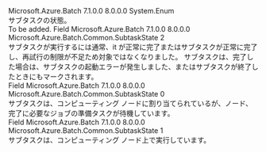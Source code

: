<Type Name="SubtaskState" FullName="Microsoft.Azure.Batch.Common.SubtaskState">
  <TypeSignature Language="C#" Value="public enum SubtaskState" />
  <TypeSignature Language="ILAsm" Value=".class public auto ansi sealed SubtaskState extends System.Enum" />
  <TypeSignature Language="DocId" Value="T:Microsoft.Azure.Batch.Common.SubtaskState" />
  <TypeSignature Language="VB.NET" Value="Public Enum SubtaskState" />
  <TypeSignature Language="F#" Value="type SubtaskState = " />
  <AssemblyInfo>
    <AssemblyName>Microsoft.Azure.Batch</AssemblyName>
    <AssemblyVersion>7.1.0.0</AssemblyVersion>
    <AssemblyVersion>8.0.0.0</AssemblyVersion>
  </AssemblyInfo>
  <Base>
    <BaseTypeName>System.Enum</BaseTypeName>
  </Base>
  <Docs>
    <summary>
            サブタスクの状態。
            </summary>
    <remarks>To be added.</remarks>
  </Docs>
  <Members>
    <Member MemberName="Completed">
      <MemberSignature Language="C#" Value="Completed" />
      <MemberSignature Language="ILAsm" Value=".field public static literal valuetype Microsoft.Azure.Batch.Common.SubtaskState Completed = int32(2)" />
      <MemberSignature Language="DocId" Value="F:Microsoft.Azure.Batch.Common.SubtaskState.Completed" />
      <MemberSignature Language="VB.NET" Value="Completed" />
      <MemberSignature Language="F#" Value="Completed = 2" Usage="Microsoft.Azure.Batch.Common.SubtaskState.Completed" />
      <MemberType>Field</MemberType>
      <AssemblyInfo>
        <AssemblyName>Microsoft.Azure.Batch</AssemblyName>
        <AssemblyVersion>7.1.0.0</AssemblyVersion>
        <AssemblyVersion>8.0.0.0</AssemblyVersion>
      </AssemblyInfo>
      <ReturnValue>
        <ReturnType>Microsoft.Azure.Batch.Common.SubtaskState</ReturnType>
      </ReturnValue>
      <MemberValue>2</MemberValue>
      <Docs>
        <summary>
            サブタスクが実行するには通常、it が正常に完了またはサブタスクが正常に完了し、再試行の制限が不足ため対象ではなくなりました。  サブタスクは、完了した場合は、サブタスクの起動エラーが発生しました、またはサブタスクが終了したときにもマークされます。
            </summary>
      </Docs>
    </Member>
    <Member MemberName="Preparing">
      <MemberSignature Language="C#" Value="Preparing" />
      <MemberSignature Language="ILAsm" Value=".field public static literal valuetype Microsoft.Azure.Batch.Common.SubtaskState Preparing = int32(0)" />
      <MemberSignature Language="DocId" Value="F:Microsoft.Azure.Batch.Common.SubtaskState.Preparing" />
      <MemberSignature Language="VB.NET" Value="Preparing" />
      <MemberSignature Language="F#" Value="Preparing = 0" Usage="Microsoft.Azure.Batch.Common.SubtaskState.Preparing" />
      <MemberType>Field</MemberType>
      <AssemblyInfo>
        <AssemblyName>Microsoft.Azure.Batch</AssemblyName>
        <AssemblyVersion>7.1.0.0</AssemblyVersion>
        <AssemblyVersion>8.0.0.0</AssemblyVersion>
      </AssemblyInfo>
      <ReturnValue>
        <ReturnType>Microsoft.Azure.Batch.Common.SubtaskState</ReturnType>
      </ReturnValue>
      <MemberValue>0</MemberValue>
      <Docs>
        <summary>
            サブタスクは、コンピューティング ノードに割り当てられているが、ノード、完了に必要なジョブの準備タスクが待機しています。
            </summary>
      </Docs>
    </Member>
    <Member MemberName="Running">
      <MemberSignature Language="C#" Value="Running" />
      <MemberSignature Language="ILAsm" Value=".field public static literal valuetype Microsoft.Azure.Batch.Common.SubtaskState Running = int32(1)" />
      <MemberSignature Language="DocId" Value="F:Microsoft.Azure.Batch.Common.SubtaskState.Running" />
      <MemberSignature Language="VB.NET" Value="Running" />
      <MemberSignature Language="F#" Value="Running = 1" Usage="Microsoft.Azure.Batch.Common.SubtaskState.Running" />
      <MemberType>Field</MemberType>
      <AssemblyInfo>
        <AssemblyName>Microsoft.Azure.Batch</AssemblyName>
        <AssemblyVersion>7.1.0.0</AssemblyVersion>
        <AssemblyVersion>8.0.0.0</AssemblyVersion>
      </AssemblyInfo>
      <ReturnValue>
        <ReturnType>Microsoft.Azure.Batch.Common.SubtaskState</ReturnType>
      </ReturnValue>
      <MemberValue>1</MemberValue>
      <Docs>
        <summary>
            サブタスクは、コンピューティング ノード上で実行しています。
            </summary>
      </Docs>
    </Member>
  </Members>
</Type>